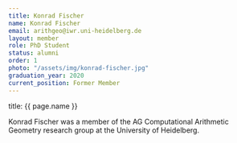 ```yaml
---
title: Konrad Fischer
name: Konrad Fischer
email: arithgeo@iwr.uni-heidelberg.de
layout: member
role: PhD Student
status: alumni
order: 1
photo: "/assets/img/konrad-fischer.jpg"
graduation_year: 2020
current_position: Former Member
---
```

title: {{ page.name }}

Konrad Fischer was a member of the AG Computational Arithmetic Geometry research group at the University of Heidelberg.